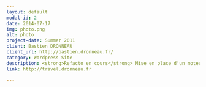 ```yaml
---
layout: default
modal-id: 2
date: 2014-07-17
img: photo.png
alt: photo
project-date: Summer 2011
client: Bastien DRONNEAU
client_url: http://bastien.dronneau.fr/
category: Wordpress Site
description: <strong>Refacto en cours</strong> Mise en place d'un moteur de blog dynamique pour partager mes experiences et mes photos lors de mes voyages
link: http://travel.dronneau.fr

---
```

